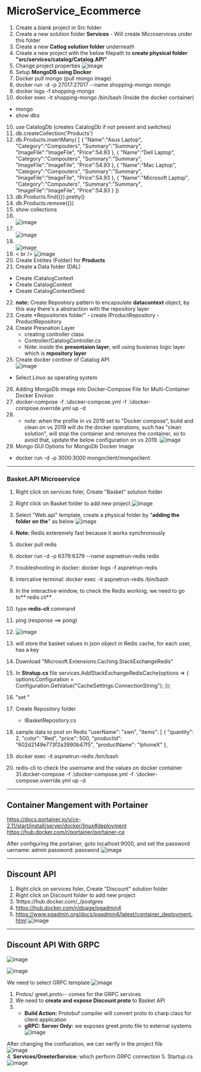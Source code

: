 # MicroService_Ecommerce

1. Create a blank project in Src folder
2. Create a new solution folder **Services**  - Will create Microservices under this folder
3. Create a new **Catlog solution folder** underneath
4. Create a new project with the below filepath to **create physical folder "src/services/catalog/Catalog.API"**
5. Change project properties 
![image](https://user-images.githubusercontent.com/9728497/146467183-5d154629-89ef-41be-b3b4-651b87216fe2.png)
5. Setup **MongoDB using Docker**
6. Docker pull mongo (pull mongo image)
7. docker run -d -p 27017:27017 --name shopping-mongo mongo
8. docker logs -f shopping-mongo
9. docker exec -it shopping-mongo /bin/bash (Inside the docker container)
  - mongo
  - show dbs
10. use CatalogDb  (creates CatalogDb if not present and switches)
11.  db.createCollection('Products')
12.  db.Products.insertMany( [ { "Name":"Asus Laptop", "Category":"Compouters", "Summary":"Summary", "ImageFile":"ImageFile", "Price":54.93 }, { "Name":"Dell Laptop", "Category":"Compouters", "Summary":"Summary", "ImageFile":"ImageFile", "Price":54.93 }, { "Name":"Mac Laptop", "Category":"Compouters", "Summary":"Summary", "ImageFile":"ImageFile", "Price":54.93 }, { "Name":"Microsoft Laptop", "Category":"Compouters", "Summary":"Summary", "ImageFile":"ImageFile", "Price":54.93 } ])
13.  db.Products.find({}).pretty()
14.   db.Products.remove({})
15.   show collections
16. <br />   ![image](https://user-images.githubusercontent.com/9728497/146679651-367d31b2-fd09-4001-8b33-e7bf09909233.png)
17. <br /> ![image](https://user-images.githubusercontent.com/9728497/146679896-c15b70e4-feb3-4ac1-a258-2a9718fdab5a.png)
18.  <br /> ![image](https://user-images.githubusercontent.com/9728497/146679987-fa711000-9844-472e-9379-46087368e24a.png)
19. < br /> ![image](https://user-images.githubusercontent.com/9728497/146680054-8b095dba-7f2f-4fa1-9c9d-b34cfbf842d3.png)
20. Create Entiites (Folder) for  **Products**
21.  Create a Data folder (DAL)
  -  Create ICatalogContext
  -  Create CatalogContext
  -  Create CatalogContextSeed
 22. **note:** Create Repostiory pattern to encapsulate **datacontext** object, by this way there's a abstraction with the repository layer
 23.   Create *Repositories folder"
      - create IProductRepository
      - ProductRepository
 24. Create Presnation Layer 
      - creating controller class
      -  Controller/CatalogController.cs
      -  Note: inside the **presentaion layer**, will using busienss logic layer which is **repository layer**
 25.  Create docker continer of Catalog API <br />
 ![image](https://user-images.githubusercontent.com/9728497/146694239-793dbc41-c5f9-48b2-aa8d-ccac2a3e3476.png)
  - Select Linux as operating system
 26. Adding MongoDb image into Docker-Compose File for Multi-Container Docker Environ
 27. docker-compose -f .\docker-compose.yml -f .\docker-compose.override.yml up -d
 28. - note: when the profile in vs 2019  set to "Docker compose", build and clean on vs 2019 will do the docker operations, such has "clean solution", will stop the container and removes the container, so to avoid that, update the below configuration on vs 2019.
  ![image](https://user-images.githubusercontent.com/9728497/146697451-db23924b-28cf-42aa-9fa2-2eb157d9d4dc.png)
29. Mongo GUI Options for MongoDb Docker Image
- docker run -d -p 3000:3000 mongoclient/mongoclient
---
### Basket.API Microservice

1. Right click on services foler, Create "Basket" solution folder
2. Right click on Basket folder to add new project 
 ![image](https://user-images.githubusercontent.com/9728497/147376639-4228d1bb-46f0-480d-a674-412be4445db9.png)
3. Select "Web.api" template, create a physical folder by "**adding the folder on the**" as below
![image](https://user-images.githubusercontent.com/9728497/147376662-b88a4529-03c0-4953-81a9-b2e741499609.png)
4. **Note:** Redis exteremely fast because it works synchronously
5. docker pull redis
6. docker run -d -p 6379:6379 --name aspnetrun-redis redis
7. troubleshooting in docker: docker logs -f aspnetrun-redis
8. intercative terminal: docker exec -it aspnetrun-redis /bin/bash
10. In the interactive window, to check the Redis working, we need to go to** redis cli**
11. type **redis-cli** command
12. ping (response ==> pong)
13. ![image](https://user-images.githubusercontent.com/9728497/147376836-c9c9e0bf-ce6a-47b7-bb51-2fb87f813dae.png)
14. will store the basket values in json object in Redis cache, for each user, has a key
15. Download "Microsoft.Extensions.Caching.StackExchangeRedis"
16. In **Stratup.cs** file  services.AddStackExchangeRedisCache(options =>
            {
                options.Configuration = Configuration.GetValue<string>("CacheSettings:ConnectionString");
            });
17. "set <usernmae> <Basket JSON object>"
18. Create Repository folder
    - IBasketRepository.cs
19. sample data to post on Redis
  "userName": "swn",
  "items": [
    {
      "quantity": 2,
      "color": "Red",
      "price": 500,
      "productId": "602d2149e773f2a3990b47f5",
      "productName": "IphoneX"
    },
  
  20. docker exec -it aspnetrun-redis /bin/bash
  30. redis-cli to check the username and the values on docker container
  31.docker-compose -f .\docker-compose.yml -f .\docker-compose.override.yml up -d
  
  ----
  
  ## Container Mangement with  **Portainer**
  https://docs.portainer.io/v/ce-2.11/start/install/server/docker/linux#deployment
  https://hub.docker.com/r/portainer/portainer-ce
  
  After configuring the portainer, goto localhost:9000, and set the password
  uername: admin
  password: password
  ![image](https://user-images.githubusercontent.com/9728497/147434887-7a8635b8-0357-4552-9090-67d66f71bc49.png)
  
  ----
  ## Discount API
  
 1. Right click on services foler, Create "Discount" solution folder
 2. Right click on Discount folder to add new project 
 3. 1https://hub.docker.com/_/postgres
 4. https://hub.docker.com/r/dpage/pgadmin4
 5. https://www.pgadmin.org/docs/pgadmin4/latest/container_deployment.html
 ![image](https://user-images.githubusercontent.com/9728497/147514029-a7a34f55-6688-4fca-8d24-2eaaeb263656.png)

  
  ----
  
  ## Discount API With GRPC
  
  ![image](https://user-images.githubusercontent.com/9728497/147703947-a59efc5f-3981-4146-9a7c-9625bc976a1a.png)

  ![image](https://user-images.githubusercontent.com/9728497/147703920-88871b4d-e86f-42af-9c0b-ea431aac06cf.png)
  
  We need to select GRPC template
  ![image](https://user-images.githubusercontent.com/9728497/147705024-8f76b575-a5c2-4c2d-96a5-b0692ed9a297.png)

  
  1. Protos/ greet.proto-- comes for the GRPC services
  2. We need to **create and expose Discount proto** to Basket API
  3. - **Build Action:** Protobuf compiler will convert proto to charp class for client application
     - **gRPC: Server Only:** we exposes greet.proto file to external systems <br />
      ![image](https://user-images.githubusercontent.com/9728497/147706258-92755274-a042-404f-bded-99e5bb8f2330.png)
  
  After changing the confiuration, we can verify in the project file <br />
   ![image](https://user-images.githubusercontent.com/9728497/147706522-7764cb80-0093-46e2-aeb6-4d51e6f0e7cd.png) <br />
  4. **Services/GreeterService:** which perform GRPC connection 
  5. Startup.cs <br />
  ![image](https://user-images.githubusercontent.com/9728497/147705531-21f867ba-7180-4108-979e-7b3192906d58.png)


  
  
  
  
  
  
  
  

  
  
  
  
  
  
 
  
  





 

      
     
 
 

 
  


